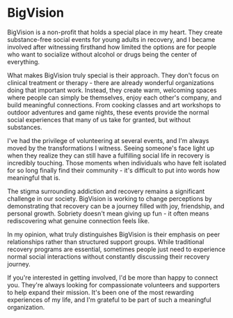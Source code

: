 # BigVision

BigVision is a non-profit that holds a special place in my heart. They create substance-free social events for young adults in recovery, and I became involved after witnessing firsthand how limited the options are for people who want to socialize without alcohol or drugs being the center of everything.

What makes BigVision truly special is their approach. They don't focus on clinical treatment or therapy - there are already wonderful organizations doing that important work. Instead, they create warm, welcoming spaces where people can simply be themselves, enjoy each other's company, and build meaningful connections. From cooking classes and art workshops to outdoor adventures and game nights, these events provide the normal social experiences that many of us take for granted, but without substances.

I've had the privilege of volunteering at several events, and I'm always moved by the transformations I witness. Seeing someone's face light up when they realize they can still have a fulfilling social life in recovery is incredibly touching. Those moments when individuals who have felt isolated for so long finally find their community - it's difficult to put into words how meaningful that is.

The stigma surrounding addiction and recovery remains a significant challenge in our society. BigVision is working to change perceptions by demonstrating that recovery can be a journey filled with joy, friendship, and personal growth. Sobriety doesn't mean giving up fun - it often means rediscovering what genuine connection feels like.

In my opinion, what truly distinguishes BigVision is their emphasis on peer relationships rather than structured support groups. While traditional recovery programs are essential, sometimes people just need to experience normal social interactions without constantly discussing their recovery journey.

If you're interested in getting involved, I'd be more than happy to connect you. They're always looking for compassionate volunteers and supporters to help expand their mission. It's been one of the most rewarding experiences of my life, and I'm grateful to be part of such a meaningful organization. 